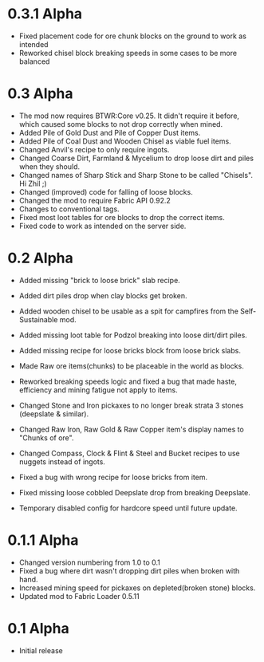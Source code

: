 # 0.3.1 Alpha
+ Fixed placement code for ore chunk blocks on the ground to work as intended
+ Reworked chisel block breaking speeds in some cases to be more balanced

# 0.3 Alpha
+ The mod now requires BTWR:Core v0.25. It didn't require it before, which caused some blocks to not drop correctly when mined.
+ Added Pile of Gold Dust and Pile of Copper Dust items.
+ Added Pile of Coal Dust and Wooden Chisel as viable fuel items.
+ Changed Anvil's recipe to only require ingots.
+ Changed Coarse Dirt, Farmland & Mycelium to drop loose dirt and piles when they should.
+ Changed names of Sharp Stick and Sharp Stone to be called "Chisels". Hi Zhil ;)
+ Changed (improved) code for falling of loose blocks.
+ Changed the mod to require Fabric API 0.92.2
+ Changes to conventional tags.
+ Fixed most loot tables for ore blocks to drop the correct items.
+ Fixed code to work as intended on the server side.

# 0.2 Alpha
+ Added missing "brick to loose brick" slab recipe.
+ Added dirt piles drop when clay blocks get broken.
+ Added wooden chisel to be usable as a spit for campfires from the Self-Sustainable mod.
+ Added missing loot table for Podzol breaking into loose dirt/dirt piles.
+ Added missing recipe for loose bricks block from loose brick slabs.
+ Made Raw ore items(chunks) to be placeable in the world as blocks.

+ Reworked breaking speeds logic and fixed a bug that made haste, efficiency and mining fatigue not apply to items.
+ Changed Stone and Iron pickaxes to no longer break strata 3 stones (deepslate & similar).
+ Changed Raw Iron, Raw Gold & Raw Copper item's display names to "Chunks of ore".
+ Changed Compass, Clock & Flint & Steel and Bucket recipes to use nuggets instead of ingots.

+ Fixed a bug with wrong recipe for loose bricks from item.
+ Fixed missing loose cobbled Deepslate drop from breaking Deepslate.

+ Temporary disabled config for hardcore speed until future update.


# 0.1.1 Alpha

+ Changed version numbering from 1.0 to 0.1
+ Fixed a bug where dirt wasn't dropping dirt piles when broken with hand.
+ Increased mining speed for pickaxes on depleted(broken stone) blocks.
+ Updated mod to Fabric Loader 0.5.11

# 0.1 Alpha

+ Initial release